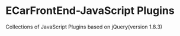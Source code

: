 ECarFrontEnd-JavaScript Plugins
==========================

Collections of JavaScript Plugins based on jQuery(version 1.8.3)